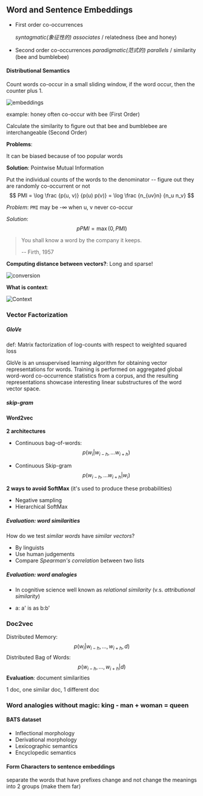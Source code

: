 ## Word and Sentence Embeddings

- First order co-occurrences

  *syntagmatic(象征性的) associates* / relatedness (bee and honey)

- Second order co-occurrences
  *paradigmatic(范式的) parallels* / similarity (bee and bumblebee)

#### Distributional Semantics

Count words co-occur in a small sliding window, if the word occur, then the counter plus 1.

![embeddings]( https://imgur.com/download/4LPtnkI )

example: honey often co-occur with bee (First Order)

Calculate the similarity to figure out that bee and bumblebee are interchangeable (Second Order)

**Problems**:

It can be biased because of too popular words

**Solution**: Pointwise Mutual Information

Put the individual counts of the words to the denominator -- figure out they are randomly co-occurrent or not
$$
PMI = \log \frac {p(u, v)} {p(u) p(v)} = \log \frac {n_{uv}n} {n_u n_v}
$$

*Problem*: `PMI` may be -∞ when u, v never co-occur

*Solution*:
$$
pPMI = \max (0,PMI)
$$

> You shall know a word by the company it keeps.
>
> -- Firth, 1957

**Computing distance between vectors?**: Long and sparse!

 ![conversion](https://imgur.com/download/f3IVVDO) 

**What is context**:

![Context]( https://imgur.com/download/RCJA6Kg )

### Vector Factorization

##### GloVe

def:  Matrix factorization of log-counts with respect to weighted squared loss 

 GloVe is an unsupervised learning algorithm for obtaining vector representations for words. Training is performed on aggregated global word-word co-occurrence statistics from a corpus, and the resulting representations showcase interesting linear substructures of the word vector space. 

##### skip-gram

#### Word2vec

**2 architectures**

- Continuous bag-of-words:
  $$
  p(w_i | w_{i-h}, ...w_{i+h})
  $$
  
-  Continuous Skip-gram
  $$
  p(w_{i-h}, ...w_{i+h} | w_i)
  $$

**2 ways to avoid SoftMax** (it's used to produce these probabilities)

- Negative sampling
- Hierarchical SoftMax

##### Evaluation: word similarities

How do we test *similar words* have *similar vectors*?

- By linguists
- Use human judgements
- Compare *Spearman's correlation* between two lists

##### Evaluation: word analogies

- In cognitive science well known as *relational similarity* (v.s. *attributional similarity*)

- a: a' is as b:b'

### Doc2vec

Distributed Memory:
$$
p(w_i | w_{i-h}, ..., w_{i+h}, d)
$$
Distributed Bag of Words:
$$
p(w_{i-h}, ..., w_{i+h}|d)
$$
**Evaluation**: document similarities

1 doc, one similar doc, 1 different doc

### Word analogies without magic: king - man + woman = queen

#### BATS dataset

- Inflectional morphology
- Derivational morphology
- Lexicographic semantics
- Encyclopedic semantics

#### Form Characters to sentence embeddings

separate the words that have prefixes change and not change the meanings into 2 groups (make them far)